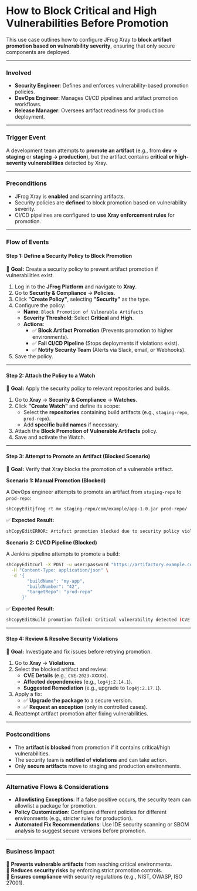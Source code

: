 # How to Block Critical and High Vulnerabilities Before Promotion

This use case outlines how to configure JFrog Xray to **block artifact promotion based on vulnerability severity**, ensuring that only secure components are deployed.

***

### &#x20;**Involved**

* **Security Engineer**: Defines and enforces vulnerability-based promotion policies.
* **DevOps Engineer**: Manages CI/CD pipelines and artifact promotion workflows.
* **Release Manager**: Oversees artifact readiness for production deployment.

***

### **Trigger Event**

A development team attempts to **promote an artifact** (e.g., from **dev → staging** or **staging → production**), but the artifact contains **critical or high-severity vulnerabilities** detected by Xray.

***

### **Preconditions**

* JFrog Xray is **enabled** and scanning artifacts.
* Security policies are **defined** to block promotion based on vulnerability severity.
* CI/CD pipelines are configured to **use Xray enforcement rules** for promotion.

***

### **Flow of Events**

#### **Step 1: Define a Security Policy to Block Promotion**

📌 **Goal:** Create a security policy to prevent artifact promotion if vulnerabilities exist.

1. Log in to the **JFrog Platform** and navigate to **Xray**.
2. Go to **Security & Compliance** → **Policies**.
3. Click **"Create Policy"**, selecting **"Security"** as the type.
4. Configure the policy:
   * **Name**: `Block Promotion of Vulnerable Artifacts`
   * **Severity Threshold**: Select **Critical** and **High**.
   * **Actions**:
     * ✅ **Block Artifact Promotion** (Prevents promotion to higher environments).
     * ✅ **Fail CI/CD Pipeline** (Stops deployments if violations exist).
     * ✅ **Notify Security Team** (Alerts via Slack, email, or Webhooks).
5. Save the policy.

***

#### **Step 2: Attach the Policy to a Watch**

📌 **Goal:** Apply the security policy to relevant repositories and builds.

1. Go to **Xray** → **Security & Compliance** → **Watches**.
2. Click **"Create Watch"** and define its scope:
   * Select the **repositories** containing build artifacts (e.g., `staging-repo`, `prod-repo`).
   * Add **specific build names** if necessary.
3. Attach the **Block Promotion of Vulnerable Artifacts** policy.
4. Save and activate the Watch.

***

#### **Step 3: Attempt to Promote an Artifact (Blocked Scenario)**

📌 **Goal:** Verify that Xray blocks the promotion of a vulnerable artifact.

**Scenario 1: Manual Promotion (Blocked)**

A DevOps engineer attempts to promote an artifact from `staging-repo` to `prod-repo`:

```sh
shCopyEditjfrog rt mv staging-repo/com/example/app-1.0.jar prod-repo/
```

✅ **Expected Result:**

```sh
shCopyEditERROR: Artifact promotion blocked due to security policy violation.
```

**Scenario 2: CI/CD Pipeline (Blocked)**

A Jenkins pipeline attempts to promote a build:

```sh
shCopyEditcurl -X POST -u user:password "https://artifactory.example.com/api/build/promote" \
  -H "Content-Type: application/json" \
  -d '{
        "buildName": "my-app",
        "buildNumber": "42",
        "targetRepo": "prod-repo"
      }'
```

✅ **Expected Result:**

```sh
shCopyEditBuild promotion failed: Critical vulnerability detected (CVE-2023-XXXXX).
```

***

#### **Step 4: Review & Resolve Security Violations**

📌 **Goal:** Investigate and fix issues before retrying promotion.

1. Go to **Xray** → **Violations**.
2. Select the blocked artifact and review:
   * **CVE Details** (e.g., `CVE-2023-XXXXX`).
   * **Affected dependencies** (e.g., `log4j:2.14.1`).
   * **Suggested Remediation** (e.g., upgrade to `log4j:2.17.1`).
3. Apply a fix:
   * ✅ **Upgrade the package** to a secure version.
   * ✅ **Request an exception** (only in controlled cases).
4. Reattempt artifact promotion after fixing vulnerabilities.

***

### **Postconditions**

* The **artifact is blocked** from promotion if it contains critical/high vulnerabilities.
* The security team is **notified of violations** and can take action.
* Only **secure artifacts** move to staging and production environments.

***

### **Alternative Flows & Considerations**

* **Allowlisting Exceptions**: If a false positive occurs, the security team can allowlist a package for promotion.
* **Policy Customization**: Configure different policies for different environments (e.g., stricter rules for production).
* **Automated Fix Recommendations**: Use IDE security scanning or SBOM analysis to suggest secure versions before promotion.

***

### **Business Impact**

🔹 **Prevents vulnerable artifacts** from reaching critical environments.\
🔹 **Reduces security risks** by enforcing strict promotion controls.\
🔹 **Ensures compliance** with security regulations (e.g., NIST, OWASP, ISO 27001).
